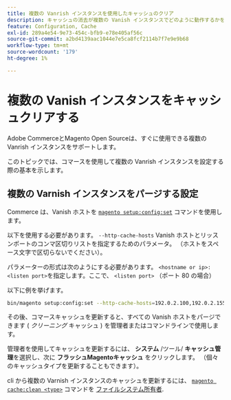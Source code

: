 ```yaml
---
title: 複数の Vanrish インスタンスを使用したキャッシュのクリア
description: キャッシュの消去が複数の Vanish インスタンスでどのように動作するかを説明します。
feature: Configuration, Cache
exl-id: 289a4e54-9e73-454c-bfb9-e78e405af56c
source-git-commit: a2bd4139aac1044e7e5ca8fcf2114b7f7e9e9b68
workflow-type: tm+mt
source-wordcount: '179'
ht-degree: 1%

---
```


# 複数の Vanish インスタンスをキャッシュクリアする

Adobe CommerceとMagento Open Sourceは、すぐに使用できる複数の Vanrish インスタンスをサポートします。

このトピックでは、コマースを使用して複数の Vanrish インスタンスを設定する際の基本を示します。

## 複数の Varnish インスタンスをパージする設定

Commerce は、Vanish ホストを [`magento setup:config:set`](../../installation/tutorials/deployment.md) コマンドを使用します。

以下を使用する必要があります。 `--http-cache-hosts` Vanish ホストとリッスンポートのコンマ区切りリストを指定するためのパラメータ。 （ホストをスペース文字で区切らないでください）。

パラメーターの形式は次のようにする必要があります。 `<hostname or ip>:<listen port>`を指定します。ここで、 `<listen port>` （ポート 80 の場合）

以下に例を挙げます。

```bash
bin/magento setup:config:set --http-cache-hosts=192.0.2.100,192.0.2.155:8080
```

その後、コマースキャッシュを更新すると、すべての Vanish ホストをパージできます ( _クリーニング_ キャッシュ ) を管理者またはコマンドラインで使用します。

管理者を使用してキャッシュを更新するには、 **システム** /ツール/ **キャッシュ管理**&#x200B;を選択し、次に **フラッシュMagentoキャッシュ** をクリックします。 （個々のキャッシュタイプを更新することもできます）。

cli から複数の Varnish インスタンスのキャッシュを更新するには、 [`magento cache:clean <type>`](../cli/manage-cache.md#clean-and-flush-cache-types) コマンドを [ファイルシステム所有者](../../installation/prerequisites/file-system/overview.md).
